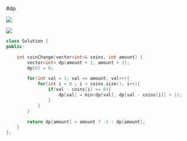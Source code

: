 #dp 

![](FigureBed%20🌄/Pasted/Pasted%20image%2020220607144055.png)

![](FigureBed%20🌄/Pasted/Pasted%20image%2020220607144111.png)

```cpp
class Solution {
public:

    int coinChange(vector<int>& coins, int amount) {
        vector<int> dp(amount + 1, amount + 1);
        dp[0] = 0;

        for(int val = 1; val <= amount; val++){
            for(int i = 0 ; i < coins.size(); i++){
                if(val - coins[i] >= 0){
                    dp[val] = min(dp[val], dp[val - coins[i]] + 1);
                }
            }
        }

        return dp[amount] > amount ? -1 : dp[amount];
    }
};
```